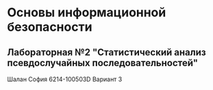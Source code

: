 # Основы информационной безопасности

## Лабораторная №2 "Статистический анализ псевдослучайных последовательностей"

Шалан София 6214-100503D Вариант 3